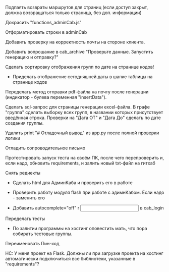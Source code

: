 


Подпаять возвраты маршрутов для страниц (если доступ закрыт, должна возвращаться только страница, без доп. информации)




Докрасить "functions_adminCab.js"

Отформатировать строки в adminCab

Добавить проверку на корректность почты на стороне клиента.

Добавить вопрошание в cab_archive "Проверьте данные. Запустить генерацию и отправку?"

Сделать сортировку отображения групп по дате на странице кодов!
- Приделать отображение сегодняшней даты в шапке таблицы на странице кодов

Переделать метод отправки pdf-файла на почту после генерации (индикатор - булева переменная "insertData").

Сделать sql-запрос для страницы генерации excel-файла. В графе "группа" сделать выборку всех групп, в названии которых присутствует введённая строка. Проверки на "Дата ОТ" и "Дата До" сделать по дате создания группы.



Удалить print "# Отладочный вывод" из app.py после полной проверки логики



Отладить сопроводительное письмо

Протестировать запуск теста на своём ПК, после чего перепроверить и, если надо, обновить requirements, и залить новый txt-файл на гитхаб

Снять редиекты


- Сделать html для АдминКаба и проверить его в работе

- Проверить работу модуля flash при работе с адимнКабом. Если надо - заменить его


- Добавить autocomplete="off" r <input type="text" class="login_input" id="adminLogin" name="adminLogin" placeholder=""> в cab_login




Переделать тесты

- По залитии программы на хостинг оповестить мать, что пора собирать тестовые группы.


Переименовать Пин-код



НС: У меня проект на Flask. Должны ли при загрузке проекта на хостинг автоматически подключиться все библиотеки, указанные в "requirements"?
